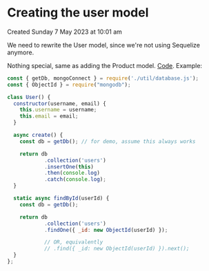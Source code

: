 # Creating the user model
Created Sunday 7 May 2023 at 10:01 am

We need to rewrite the User model, since we're not using Sequelize anymore.

Nothing special, same as adding the Product model. [Code](https://github.com/exemplar-codes/online-shop-with-nosql-mongodb/commit/77beb7cd3f9edf18fc82f4cbdd81cdc15b24da3e). Example:
```js
const { getDb, mongoConnect } = require('./util/database.js');
const { ObjectId } = require("mongodb");

class User() {
  constructor(username, email) {
    this.username = username;
    this.email = email;
  }

  async create() {
    const db = getDb(); // for demo, assume this always works

	return db
			.collection('users')
			.insertOne(this)
			.then(console.log)
			.catch(console.log);
  }

  static async findById(userId) {
    const db = getDb();

    return db
		    .collection('users')
		    .findOne({ _id: new ObjectId(userId) });

		    // OR, equivalently
		    // .find({ _id: new ObjectId(userId) }).next();
  }
};
```
